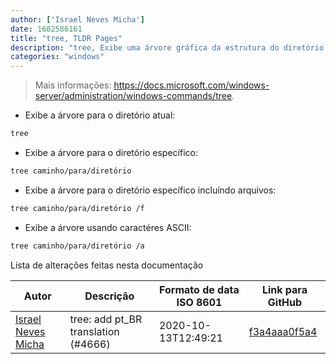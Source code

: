 ```yaml
---
author: ['Israel Neves Micha']
date: 1602586161
title: "tree, TLDR Pages"
description: "tree, Exibe uma árvore gráfica da estrutura do diretório no caminho."
categories: "windows"
---
```

> Mais informações: <https://docs.microsoft.com/windows-server/administration/windows-commands/tree>.

- Exibe a árvore para o diretório atual:

```bash
tree
```

- Exibe a árvore para o diretório específico:

```bash
tree caminho/para/diretório
```

- Exibe a árvore para o diretório específico incluíndo arquivos:

```bash
tree caminho/para/diretório /f
```

- Exibe a árvore usando caractéres ASCII:

```bash
tree caminho/para/diretório /a
```
Lista de alterações feitas nesta documentação


Autor | Descrição | Formato de data ISO 8601 | Link para GitHub
------|-----|-----|-----
[Israel Neves Micha](mailto:isrmicha@gmail.com) | tree: add pt_BR translation (#4666) | 2020-10-13T12:49:21 | [f3a4aaa0f5a4](https://github.com/tldr-pages/tldr/commit/f3a4aaa0f5a4168b1d3b78bfdfe75aae9a90ba6c)

